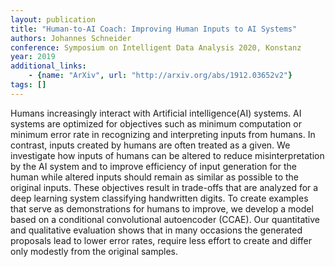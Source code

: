 ```yaml
---
layout: publication
title: "Human-to-AI Coach: Improving Human Inputs to AI Systems"
authors: Johannes Schneider
conference: Symposium on Intelligent Data Analysis 2020, Konstanz
year: 2019
additional_links: 
    - {name: "ArXiv", url: "http://arxiv.org/abs/1912.03652v2"}
tags: []
---
```

Humans increasingly interact with Artificial intelligence(AI) systems. AI
systems are optimized for objectives such as minimum computation or minimum
error rate in recognizing and interpreting inputs from humans. In contrast,
inputs created by humans are often treated as a given. We investigate how
inputs of humans can be altered to reduce misinterpretation by the AI system
and to improve efficiency of input generation for the human while altered
inputs should remain as similar as possible to the original inputs. These
objectives result in trade-offs that are analyzed for a deep learning system
classifying handwritten digits. To create examples that serve as demonstrations
for humans to improve, we develop a model based on a conditional convolutional
autoencoder (CCAE). Our quantitative and qualitative evaluation shows that in
many occasions the generated proposals lead to lower error rates, require less
effort to create and differ only modestly from the original samples.